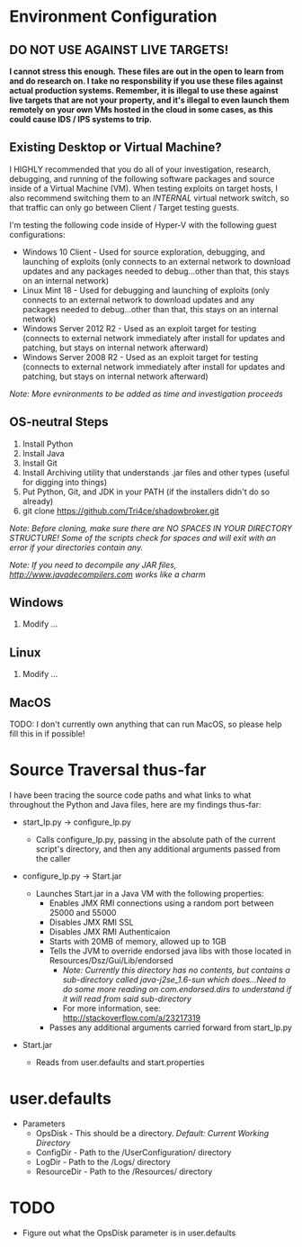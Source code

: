 # Environment Configuration

## **DO NOT USE AGAINST LIVE TARGETS!**

**I cannot stress this enough. These files are out in the open to learn from and do research on. I take no responsbility if you use these files against actual production systems. Remember, it is illegal to use these against live targets that are not your property, and it's illegal to even launch them remotely on your own VMs hosted in the cloud in some cases, as this could cause IDS / IPS systems to trip.**

## Existing Desktop or Virtual Machine?

I HIGHLY recommended that you do all of your investigation, research, debugging, and running of the following software packages and source inside of a Virtual Machine (VM). When testing exploits on target hosts, I also recommend switching them to an _INTERNAL_ virtual network switch, so that traffic can only go between Client / Target testing guests.

I'm testing the following code inside of Hyper-V with the following guest configurations:

* Windows 10 Client - Used for source exploration, debugging, and launching of exploits (only connects to an external network to download updates and any packages needed to debug...other than that, this stays on an internal network)
* Linux Mint 18 - Used for debugging and launching of exploits (only connects to an external network to download updates and any packages needed to debug...other than that, this stays on an internal network)
* Windows Server 2012 R2 - Used as an exploit target for testing (connects to external network immediately after install for updates and patching, but stays on internal network afterward)
* Windows Server 2008 R2 - Used as an exploit target for testing (connects to external network immediately after install for updates and patching, but stays on internal network afterward)

_Note: More evnironments to be added as time and investigation proceeds_

## OS-neutral Steps

1. Install Python
2. Install Java
3. Install Git
4. Install Archiving utility that understands .jar files and other types (useful for digging into things)
5. Put Python, Git, and JDK in your PATH (if the installers didn't do so already)
6. git clone https://github.com/Tri4ce/shadowbroker.git

_Note: Before cloning, make sure there are NO SPACES IN YOUR DIRECTORY STRUCTURE! Some of the scripts check for spaces and will exit with an error if your directories contain any._

_Note: If you need to decompile any JAR files, http://www.javadecompilers.com works like a charm_

## Windows

1. Modify ...

## Linux

1. Modify ...

## MacOS

TODO: I don't currently own anything that can run MacOS, so please help fill this in if possible!

# Source Traversal thus-far

I have been tracing the source code paths and what links to what throughout the Python and Java files, here are my findings thus-far:

* start_lp.py -> configure_lp.py
  * Calls configure_lp.py, passing in the absolute path of the current script's directory, and then any additional arguments passed from the caller

* configure_lp.py -> Start.jar
  * Launches Start.jar in a Java VM with the following properties:
    * Enables JMX RMI connections using a random port between 25000 and 55000
    * Disables JMX RMI SSL
    * Disables JMX RMI Authenticaion
    * Starts with 20MB of memory, allowed up to 1GB
    * Tells the JVM to override endorsed java libs with those located in Resources/Dsz/Gui/Lib/endorsed
        * _Note: Currently this directory has no contents, but contains a sub-directory called java-j2se_1.6-sun which does...Need to do some more reading on com.endorsed.dirs to understand if it will read from said sub-directory_
        * For more information, see: http://stackoverflow.com/a/23217319
    * Passes any additional arguments carried forward from start_lp.py

* Start.jar
  * Reads from user.defaults and start.properties

# user.defaults
* Parameters
  * OpsDisk - This should be a directory. _Default: Current Working Directory_
  * ConfigDir - Path to the /UserConfiguration/ directory
  * LogDir - Path to the /Logs/ directory
  * ResourceDir - Path to the /Resources/ directory


# TODO

* Figure out what the OpsDisk parameter is in user.defaults
